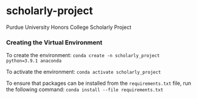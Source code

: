 # scholarly-project
Purdue University Honors College Scholarly Project

### Creating the Virtual Environment

To create the environment:
``conda create -n scholarly_project python=3.9.1 anaconda``

To activate the environment:
``conda activate scholarly_project``

To ensure that packages can be installed from the `requirements.txt` file, run the following command:
``conda install --file requirements.txt``